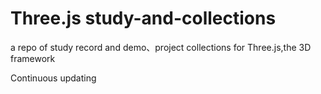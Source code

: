 # Three.js     study-and-collections
a repo of study record and demo、project collections for Three.js,the 3D framework

Continuous updating
